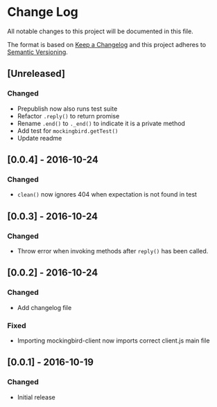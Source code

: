 # Change Log
All notable changes to this project will be documented in this file.

The format is based on [Keep a Changelog](http://keepachangelog.com/) and this project adheres to [Semantic Versioning](http://semver.org/).

## [Unreleased]
### Changed
- Prepublish now also runs test suite
- Refactor `.reply()` to return promise
- Rename `.end()` to `._end()` to indicate it is a private method
- Add test for `mockingbird.getTest()`
- Update readme

## [0.0.4] - 2016-10-24
### Changed
- `clean()` now ignores 404 when expectation is not found in test

## [0.0.3] - 2016-10-24
### Changed
- Throw error when invoking methods after `reply()` has been called.

## [0.0.2] - 2016-10-24
### Changed
- Add changelog file

### Fixed
- Importing mockingbird-client now imports correct client.js main file

## [0.0.1] - 2016-10-19
### Changed
- Initial release
